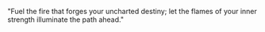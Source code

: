 "Fuel the fire that forges your uncharted destiny; let the flames of your inner strength illuminate the path ahead."
